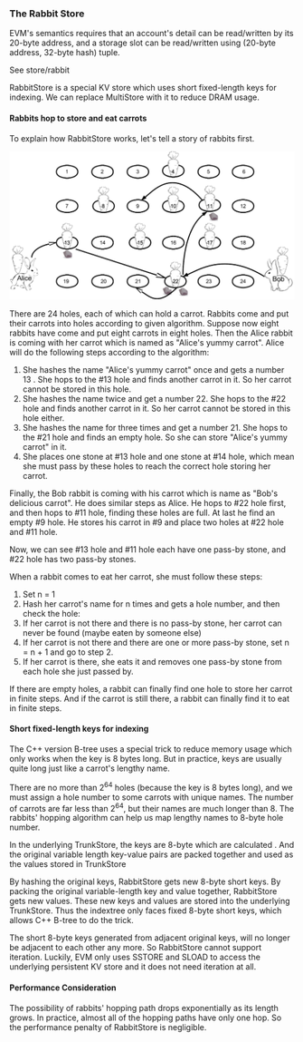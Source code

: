 ### The Rabbit Store

EVM's semantics requires that an account's detail can be read/written by its 20-byte address, and a storage slot can be read/written using (20-byte address, 32-byte hash) tuple.

See store/rabbit

RabbitStore is a special KV store which uses short fixed-length keys for indexing. We can replace MultiStore with it to reduce DRAM usage.

#### Rabbits hop to store and eat carrots

To explain how RabbitStore works, let's tell a story of rabbits first.

![Rabbit](./images/Rabbit.png)

There are 24 holes, each of which can hold a carrot. Rabbits come and put their carrots into holes according to given algorithm. Suppose now eight rabbits have come and put eight carrots in eight holes. Then the Alice rabbit is coming with her carrot which is named as "Alice's yummy carrot". Alice will do the following steps according to the algorithm:

1. She hashes the name "Alice's yummy carrot" once and gets a number 13 . She hops to the #13 hole and finds another carrot in it. So her carrot cannot be stored in this hole.
2. She hashes the name twice and get a number 22. She hops to the #22 hole and finds another carrot in it. So her carrot cannot be stored in this hole either.
3. She hashes the name for three times and get a number 21. She hops to the #21 hole and finds an empty hole. So she can store "Alice's yummy carrot" in it.
4. She places one stone at #13 hole and one stone at #14 hole, which mean she must pass by these holes to reach the correct hole storing her carrot.

Finally, the Bob rabbit is coming with his carrot which is name as "Bob's delicious carrot". He does similar steps as Alice. He hops to #22 hole first, and then hops to #11 hole, finding these holes are full. At last he find an empty #9 hole. He stores his carrot in #9 and place two holes at #22 hole and #11 hole.

Now, we can see #13 hole and #11 hole each have one pass-by stone, and #22 hole has two pass-by stones.

When a rabbit comes to eat her carrot, she must follow these steps:

1. Set n = 1
2. Hash her carrot's name for n times and gets a hole number, and then check the hole:
3. If her carrot is not there and there is no pass-by stone, her carrot can never be found (maybe eaten by someone else)
4. If her carrot is not there and there are one or more pass-by stone, set n = n + 1 and go to step 2.
5. If her carrot is there, she eats it and removes one pass-by stone from each hole she just passed by.

If there are empty holes, a rabbit can finally find one hole to store her carrot in finite steps. And if the carrot is still there, a rabbit can finally find it to eat in finite steps.

#### Short fixed-length keys for indexing

The C++ version B-tree uses a special trick to reduce memory usage which only works when the key is 8 bytes long. But in practice, keys are usually quite long just like a carrot's lengthy name.

There are no more than 2<sup>64</sup> holes (because the key is 8 bytes long), and we must assign a hole number to some carrots with unique names. The number of carrots are far less than 2<sup>64</sup>, but their names are much longer than 8.  The rabbits' hopping algorithm can help us map lengthy names to 8-byte hole number.

In the underlying TrunkStore, the keys are 8-byte which are calculated . And the original variable length key-value pairs are packed together and used as the values stored in TrunkStore

By hashing the original keys, RabbitStore gets new 8-byte short keys. By packing the original variable-length key and value together, RabbitStore gets new values. These new keys and values are stored into the underlying TrunkStore. Thus the indextree only faces fixed 8-byte short keys, which allows C++ B-tree to do the trick.

The short 8-byte keys generated from adjacent original keys, will no longer be adjacent to each other any more. So RabbitStore cannot support iteration. Luckily, EVM only uses SSTORE and SLOAD to access the underlying persistent KV store and it does not need iteration at all.

#### Performance Consideration

The possibility of rabbits' hopping path drops exponentially as its length grows. In practice, almost all of the hopping paths have only one hop. So the performance penalty of RabbitStore is negligible.


